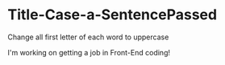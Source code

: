 # Title-Case-a-SentencePassed
Change all first letter of each word to uppercase

I'm working on getting a job in Front-End coding!
